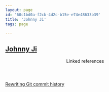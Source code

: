 ```yaml
---
layout: page
id: '60c1bd0a-f2cb-4d2c-b15e-e74e48633b39'
title: 'Johnny Ji'
tags: page

---
```

  
<h2 class="text-3xl font-semibold mb-4"><a href="/pages/johnny-ji">Johnny Ji</a></h2>

<div class="space-y-2">

</div>



<section class="mt-8 space-y-2">
<header class="text-gray-500">Linked references</header>
<a class="block bg-gray-800 p-4 rounded text-teal-400 focus:outline-none focus:ring-2 focus:ring-offset-2 focus:ring-offset-gray-900 focus:ring-teal-400 hover:ring-2 hover:ring-offset-2 hover:ring-offset-gray-900 hover:ring-teal-400" href="/pages/rewriting-git-commit-history">Rewriting Git commit history</a>
  </section>
